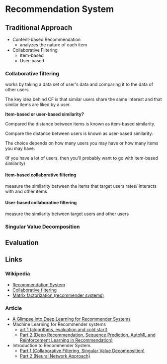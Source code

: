 # Recommendation System

## Traditional Approach

* Content-based Recommendation
    * analyzes the nature of each item
* Collaborative Filtering
    * Item-based
    * User-based

### Collaborative filtering

works by taking a data set of user's data and comparing it to the data of other users

The key idea behind CF is that similar users share the same interest and that similar items are liked by a user.

**Item-based or user-based similarity?**

Compared the distance between items is known as item-based similarity.

Compare the distance between users is known as user-based similarity.

The choice depends on how many users you may have or how many items you may have.

(If you have a lot of users, then you'll probably want to go with item-based similarity)

#### Item-based collaborative filtering

measure the similarity between the items that target users rates/ interacts with and other items

#### User-based collaborative filtering

measure the similarity between target users and other users

### Singular Value Decomposition

## Evaluation

## Links

### Wikipedia

* [Recommendation System](https://en.wikipedia.org/wiki/Recommender_system)
* [Collaborative filtering](https://en.wikipedia.org/wiki/Collaborative_filtering)
* [Matrix factorization (recommender systems)](https://en.wikipedia.org/wiki/Matrix_factorization_(recommender_systems))

### Article

* [A Glimpse into Deep Learning for Recommender Systems](https://medium.com/@libreai/a-glimpse-into-deep-learning-for-recommender-systems-d66ae0681775)
* Machine Learning for Recommender systems
    * [art 1 (algorithms, evaluation and cold start)](https://medium.com/recombee-blog/machine-learning-for-recommender-systems-part-1-algorithms-evaluation-and-cold-start-6f696683d0ed)
    * [Part 2 (Deep Recommendation, Sequence Prediction, AutoML and Reinforcement Learning in Recommendation)](https://medium.com/recombee-blog/machine-learning-for-recommender-systems-part-2-deep-recommendation-sequence-prediction-automl-f134bc79d66b)
* Introduction to Recommender System.
    * [Part 1 (Collaborative Filtering, Singular Value Decomposition)](https://hackernoon.com/introduction-to-recommender-system-part-1-collaborative-filtering-singular-value-decomposition-44c9659c5e75)
    * [Part 2 (Neural Network Approach)](https://towardsdatascience.com/introduction-to-recommender-system-part-2-adoption-of-neural-network-831972c4cbf7?gi=a21e975a20d3)
